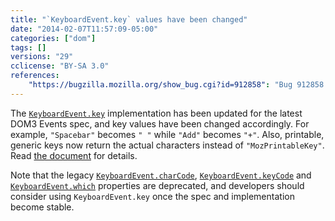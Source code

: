 ```yaml
---
title: "`KeyboardEvent.key` values have been changed"
date: "2014-02-07T11:57:09-05:00"
categories: ["dom"]
tags: []
versions: "29"
cclicense: "BY-SA 3.0"
references:
    "https://bugzilla.mozilla.org/show_bug.cgi?id=912858": "Bug 912858 – Implement KeyboardEvent.key for printable keys (except dead key handling)"
---
```

The [`KeyboardEvent.key`](https://developer.mozilla.org/en-US/docs/Web/API/KeyboardEvent.key) implementation has been updated for the latest DOM3 Events spec, and key values have been changed accordingly. For example, `"Spacebar"` becomes `" "` while `"Add"` becomes `"+"`. Also, printable, generic keys now return the actual characters instead of `"MozPrintableKey"`. Read [the document](https://developer.mozilla.org/en-US/docs/Web/API/KeyboardEvent.key) for details.

Note that the legacy [`KeyboardEvent.charCode`](https://developer.mozilla.org/en-US/docs/Web/API/KeyboardEvent.charCode), [`KeyboardEvent.keyCode`](https://developer.mozilla.org/en-US/docs/Web/API/KeyboardEvent.keyCode) and [`KeyboardEvent.which`](https://developer.mozilla.org/en-US/docs/Web/API/KeyboardEvent.which) properties are deprecated, and developers should consider using `KeyboardEvent.key` once the spec and implementation become stable.
